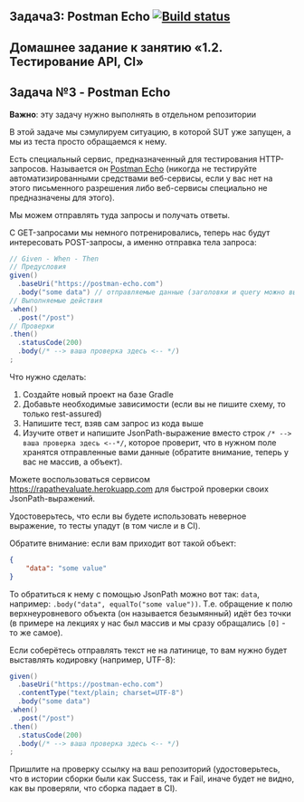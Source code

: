 ## Задача3: Postman Echo [![Build status](https://ci.appveyor.com/api/projects/status/ot0jiwx6dxdn7ig0?svg=true)](https://ci.appveyor.com/project/Gabr12el/auto2postmanecho)

## Домашнее задание к занятию «1.2. Тестирование API, CI»
## Задача №3 - Postman Echo

**Важно**: эту задачу нужно выполнять в отдельном репозитории

В этой задаче мы сэмулируем ситуацию, в которой SUT уже запущен, а мы из теста просто обращаемся к нему.

Есть специальный сервис, предназначенный для тестирования HTTP-запросов. Называется он [Postman Echo](https://docs.postman-echo.com) (никогда не тестируйте автоматизированными средствами веб-сервисы, если у вас нет на этого письменного разрешения либо веб-сервисы специально не предназначены для этого).

Мы можем отправлять туда запросы и получать ответы.

С GET-запросами мы немного потренировались, теперь нас будут интересовать POST-запросы, а именно отправка тела запроса:

```java
// Given - When - Then
// Предусловия
given()
  .baseUri("https://postman-echo.com")
  .body("some data") // отправляемые данные (заголовки и query можно выставлять аналогично)
// Выполняемые действия
.when()
  .post("/post")
// Проверки
.then()
  .statusCode(200)
  .body(/* --> ваша проверка здесь <-- */)
;
```

Что нужно сделать:
1. Создайте новый проект на базе Gradle
2. Добавьте необходимые зависимости (если вы не пишите схему, то только rest-assured)
3. Напишите тест, взяв сам запрос из кода выше
4. Изучите ответ и напишите JsonPath-выражение вместо строк `/* --> ваша проверка здесь <--*/`, которое проверит, что в нужном поле хранятся отправленные вами данные (обратите внимание, теперь у вас не массив, а объект).

Можете воспользоваться сервисом https://rapathevaluate.herokuapp.com для быстрой проверки своих JsonPath-выражений.

Удостоверьтесь, что если вы будете использовать неверное выражение, то тесты упадут (в том числе и в CI).

Обратите внимание: если вам приходит вот такой объект:
```json
{
    "data": "some value"
}
```

То обратиться к нему с помощью JsonPath можно вот так: `data`, например: `.body("data", equalTo("some value"))`. Т.е. обращение к полю верхнеуровневого объекта (он называется безымянный) идёт без точки (в примере на лекциях у нас был массив и мы сразу обращались `[0]` - то же самое).

Если соберётесь отправлять текст не на латинице, то вам нужно будет выставлять кодировку (например, UTF-8):
```java
given()
  .baseUri("https://postman-echo.com")
  .contentType("text/plain; charset=UTF-8")
  .body("some data")
.when()
  .post("/post")
.then()
  .statusCode(200)
  .body(/* --> ваша проверка здесь <-- */)
;
```

Пришлите на проверку ссылку на ваш репозиторий (удостоверьтесь, что в истории сборки были как Success, так и Fail, иначе будет не видно, как вы проверяли, что сборка падает в CI).

